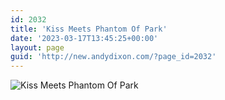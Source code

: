 ```yaml
---
id: 2032
title: 'Kiss Meets Phantom Of Park'
date: '2023-03-17T13:45:25+00:00'
layout: page
guid: 'http://new.andydixon.com/?page_id=2032'
---
```


![Kiss Meets Phantom Of Park](https://i0.wp.com/assets.g8x2.ldn.idrivee2-23.com/posters/Kiss%20Meets%20Phantom%20Of%20Park%2001.jpg?w=1200&ssl=1 "Kiss Meets Phantom Of Park")